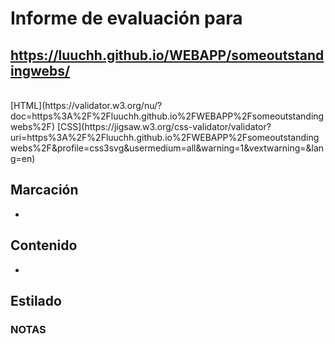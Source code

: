 # Informe de evaluación para<br/>
## https://luuchh.github.io/WEBAPP/someoutstandingwebs/
<br/>
[HTML](https://validator.w3.org/nu/?doc=https%3A%2F%2Fluuchh.github.io%2FWEBAPP%2Fsomeoutstandingwebs%2F)
[CSS](https://jigsaw.w3.org/css-validator/validator?uri=https%3A%2F%2Fluuchh.github.io%2FWEBAPP%2Fsomeoutstandingwebs%2F&profile=css3svg&usermedium=all&warning=1&vextwarning=&lang=en)
<br/>

## Marcación
- 

## Contenido
-
## Estilado


### NOTAS
